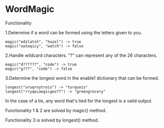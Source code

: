 # WordMagic

Functionality


1.Determine if a word can be formed using the letters given to you.
   
    magic("edzlatsh", "hazel") -> true
    magic("uwtaqicy", "watch") -> false
    
2.Handle wildcard characters. "?" can represent any of the 26 characters.
    
    magic("d??????", "code") -> true
    magic("g???", "code") -> false
    
3.Determine the longest word in the enable1 dictionary that can be formed.
    
    longest("uruqrnytrois") -> "turquois"
    longest("rryqeiaegicgeo??") -> "greengrocery"
    
In the case of a tie, any word that's tied for the longest is a valid output.


Functionality 1 & 2 are solved by magic() method.

Functionality 3 is solved by longest() method.
